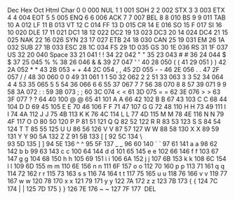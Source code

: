 Dec Hex Oct Html 	Char
0 	0 	000 		NUL
1 	1 	001 		SOH
2 	2 	002 		STX
3 	3 	003 		ETX
4 	4 	004 		EOT
5 	5 	005 		ENQ
6 	6 	006 		ACK
7 	7 	007 		BEL
8 	8 	010 		BS
9 	9 	011 		TAB
10 	A 	012 		LF
11 	B 	013 		VT
12 	C 	014 		FF
13 	D 	015 		CR
14 	E 	016 		SO
15 	F 	017 		SI
16 	10 	020 		DLE
17 	11 	021 		DC1
18 	12 	022 		DC2
19 	13 	023 		DC3
20 	14 	024 		DC4
21 	15 	025 		NAK
22 	16 	026 		SYN
23 	17 	027 		ETB
24 	18 	030 		CAN
25 	19 	031 		EM
26 	1A 	032 		SUB
27 	1B 	033 		ESC
28 	1C 	034 		FS
29 	1D 	035 		GS
30 	1E 	036 		RS
31 	1F 	037 		US
32 	20 	040 	&#32; 	Space
33 	21 	041 	&#33; 	!
34 	22 	042 	&#34; 	\"
35 	23 	043 	&#35; 	#
36 	24 	044 	&#36; 	$
37 	25 	045 	&#37; 	%
38 	26 	046 	&#38; 	&
39 	27 	047 	&#39; 	'
40 	28 	050 	&#40; 	(
41 	29 	051 	&#41; 	)
42 	2A 	052 	&#42; 	*
43 	2B 	053 	&#43; 	+
44 	2C 	054 	&#44; 	,
45 	2D 	055 	&#45; 	-
46 	2E 	056 	&#46; 	.
47 	2F 	057 	&#47; 	/
48 	30 	060 	&#48; 	0
49 	31 	061 	&#49; 	1
50 	32 	062 	&#50; 	2
51 	33 	063 	&#51; 	3
52 	34 	064 	&#52; 	4
53 	35 	065 	&#53; 	5
54 	36 	066 	&#54; 	6
55 	37 	067 	&#55; 	7
56 	38 	070 	&#56; 	8
57 	39 	071 	&#57; 	9
58 	3A 	072 	&#58; 	:
59 	3B 	073 	&#59; 	;
60 	3C 	074 	&#60; 	<
61 	3D 	075 	&#61; 	=
62 	3E 	076 	&#62; 	>
63 	3F 	077 	&#63; 	?
64 	40 	100 	&#64; 	@
65 	41 	101 	&#65; 	A
66 	42 	102 	&#66; 	B
67 	43 	103 	&#67; 	C
68 	44 	104 	&#68; 	D
69 	45 	105 	&#69; 	E
70 	46 	106 	&#70; 	F
71 	47 	107 	&#71; 	G
72 	48 	110 	&#72; 	H
73 	49 	111 	&#73; 	I
74 	4A 	112 	&#74; 	J
75 	4B 	113 	&#75; 	K
76 	4C 	114 	&#76; 	L
77 	4D 	115 	&#77; 	M
78 	4E 	116 	&#78; 	N
79 	4F 	117 	&#79; 	O
80 	50 	120 	&#80; 	P
81 	51 	121 	&#81; 	Q
82 	52 	122 	&#82; 	R
83 	53 	123 	&#83; 	S
84 	54 	124 	&#84; 	T
85 	55 	125 	&#85; 	U
86 	56 	126 	&#86; 	V
87 	57 	127 	&#87; 	W
88 	58 	130 	&#88; 	X
89 	59 	131 	&#89; 	Y
90 	5A 	132 	&#90; 	Z
91 	5B 	133 	&#91; 	[
92 	5C 	134 	&#92; 	\
93 	5D 	135 	&#93; 	]
94 	5E 	136 	&#94; 	^
95 	5F 	137 	&#95; 	_
96 	60 	140 	&#96; 	`
97 	61 	141 	&#97; 	a
98 	62 	142 	&#98; 	b
99 	63 	143 	&#99; 	c
100 	64 	144 	&#100; 	d
101 	65 	145 	&#101; 	e
102 	66 	146 	&#102; 	f
103 	67 	147 	&#103; 	g
104 	68 	150 	&#104; 	h
105 	69 	151 	&#105; 	i
106 	6A 	152 	&#106; 	j
107 	6B 	153 	&#107; 	k
108 	6C 	154 	&#108; 	l
109 	6D 	155 	&#109; 	m
110 	6E 	156 	&#110; 	n
111 	6F 	157 	&#111; 	o
112 	70 	160 	&#112; 	p
113 	71 	161 	&#113; 	q
114 	72 	162 	&#114; 	r
115 	73 	163 	&#115; 	s
116 	74 	164 	&#116; 	t
117 	75 	165 	&#117; 	u
118 	76 	166 	&#118; 	v
119 	77 	167 	&#119; 	w
120 	78 	170 	&#120; 	x
121 	79 	171 	&#121; 	y
122 	7A 	172 	&#122; 	z
123 	7B 	173 	&#123; 	{
124 	7C 	174 	&#124; 	|
125 	7D 	175 	&#125; 	}
126 	7E 	176 	&#126; 	~
127 	7F 	177 	&#127; 	DEL